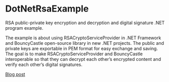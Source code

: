# DotNetRsaExample

RSA public-private key encryption and decryption and digital signature .NET program example. 

The example is about using RSACryptoServiceProvider in .NET Framework and BouncyCastle open-source library in new .NET projects. The public and private keys are exportable in PEM format for easy exchange and saving. The goal is to make RSACryptoServiceProvider and BouncyCastle interoperable so that they can decrypt each other’s encrypted content and verify each other’s digital signatures.

[Blog post](https://blog.darkthread.net/blog/dotnet-rsa-example/) 
